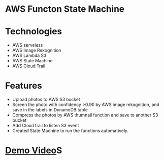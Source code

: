 # AWS Functon State Machine
# Technologies
* AWS serveless
* AWS Image Rekognition
* AWS Lambda S3
* AWS State Machine
* AWS Cloud Trail
# Features
* Upload photos to AWS S3 bucket
* Screen the photo with confidency >0.90 by  AWS image rekognition, and save in the labels in DynamoDB table
* Compress the photos by AWS thumnail function and save to another S3 bucket
* Add Cloud trail to listen S3 event
* Created State Machine to run the functions automatively.

# [Demo Video](https://github.com/lipingwucs/AWSFunctonStateMachine/blob/main/COMP306_Lab4_LipingWu.mp4)S
